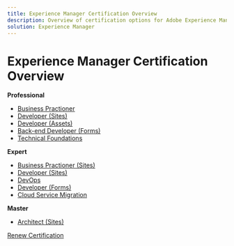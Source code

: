 ```yaml
---
title: Experience Manager Certification Overview
description: Overview of certification options for Adobe Experience Manager
solution: Experience Manager
---
```

# Experience Manager Certification Overview

**Professional**

* [Business Practioner](/help/certifications/aem/aem-p-business.md) <!--AD0-E126-->
* [Developer (Sites)](/help/certifications/aem/aem-sites-p-developer.md) <!--AD0-E123-->
* [Developer (Assets)](/help/certifications/aem/aem-assets-p-developer.md) <!--AD0-E129-->
* [Back-end Developer (Forms)](/help/certifications/aem/aem-forms-p-bedeveloper.md) <!--AD0-E127-->
* [Technical Foundations](/help/certifications/aem/aem-p-foundations.md) <!--AD0-E132-->

**Expert**

* [Business Practioner (Sites)](/help/certifications/aem/aem-sites-e-business.md) <!--AD0-E121-->
* [Developer (Sites)](/help/certifications/aem/aem-sites-e-developer.md) <!--AD0-E134-->
* [DevOps](/help/certifications/aem/aem-devops-e-engineer.md) <!--AD0-E124-->
* [Developer (Forms)](/help/certifications/aem/aem-forms-e-developer.md) <!--AD0-E125-->
* [Cloud Service Migration](/help/certifications/aem/aem-cs-e-migration.md) <!--AD0-E136-->

**Master**

* [Architect (Sites)](/help/certifications/aem/aem-sites-m-architect.md) <!--AD0-E117-->

[Renew Certification](/help/certifications/aem/aem-renew.md)

